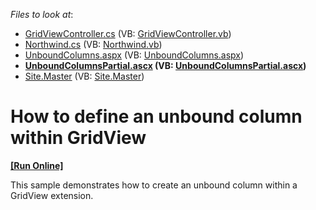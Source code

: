 <!-- default file list -->
*Files to look at*:

* [GridViewController.cs](./CS/GridView.UnboundColumns/Controllers/GridViewController.cs) (VB: [GridViewController.vb](./VB/GridView.UnboundColumns/Controllers/GridViewController.vb))
* [Northwind.cs](./CS/GridView.UnboundColumns/Models/Northwind.cs) (VB: [Northwind.vb](./VB/GridView.UnboundColumns/Models/Northwind.vb))
* [UnboundColumns.aspx](./CS/GridView.UnboundColumns/Views/GridView/UnboundColumns.aspx) (VB: [UnboundColumns.aspx](./VB/GridView.UnboundColumns/Views/GridView/UnboundColumns.aspx))
* **[UnboundColumnsPartial.ascx](./CS/GridView.UnboundColumns/Views/GridView/UnboundColumnsPartial.ascx) (VB: [UnboundColumnsPartial.ascx](./VB/GridView.UnboundColumns/Views/GridView/UnboundColumnsPartial.ascx))**
* [Site.Master](./CS/GridView.UnboundColumns/Views/Shared/Site.Master) (VB: [Site.Master](./VB/GridView.UnboundColumns/Views/Shared/Site.Master))
<!-- default file list end -->
# How to define an unbound column within GridView
<!-- run online -->
**[[Run Online]](https://codecentral.devexpress.com/e2824/)**
<!-- run online end -->


<p>This sample demonstrates how to create an unbound column within a GridView extension.</p>

<br/>


